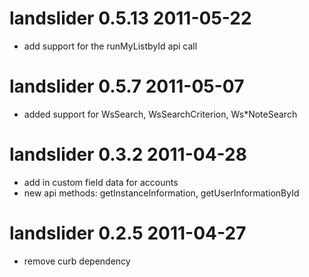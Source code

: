 
# landslider 0.5.13 2011-05-22
 * add support for the runMyListbyId api call

# landslider 0.5.7  2011-05-07
 * added support for WsSearch, WsSearchCriterion, Ws*NoteSearch

# landslider 0.3.2  2011-04-28

 * add in custom field data for accounts
 * new api methods: getInstanceInformation, getUserInformationById

# landslider 0.2.5  2011-04-27

 * remove curb dependency